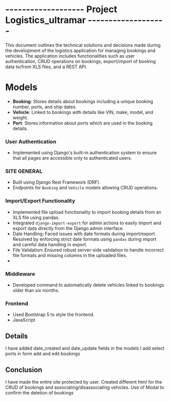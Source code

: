 # ------------------- Project Logistics_ultramar ------------------- 

This document outlines the technical solutions and decisions made during the development of the logistics application for managing bookings and vehicles. The application includes functionalities such as user authentication, CRUD operations on bookings, export/import of booking data to/from XLS files, and a REST API.

# Models

- **Booking**: Stores details about bookings including a unique booking number, ports, and ship dates.
- **Vehicle**: Linked to bookings with details like VIN, make, model, and weight.
- **Port**: Stores information about ports which are used in the booking details.

### User Authentication

- Implemented using Django's built-in authentication system to ensure that all pages are accessible only to authenticated users.

### SITE GENERAL

- Built using Django Rest Framework (DRF).
- Endpoints for `Booking` and `Vehicle` models allowing CRUD operations.

### Import/Export Functionality

- Implemented file upload functionality to import booking details from an XLS file using pandas.
- Integrated `django-import-export` for admin actions to easily import and export data directly from the Django admin interface.
- Date Handling: Faced issues with date formats during import/export. Resolved by enforcing strict date formats using `pandas` during import and careful data handling in export.
- File Validation: Ensured robust server-side validation to handle incorrect file formats and missing columns in the uploaded files.
- 
### Middleware

- Developed command to automatically delete vehicles linked to bookings older than six months.

### Frontend

- Used Bootstrap 5 to style the frontend.
- JavaScript 

## Details

I have added date_created and date_update fields in the models
I add select ports in form add and edit bookings

## Conclusion

I have made the entire site protected by user. Created different html for the CRUD of bookings and associating/disassociating vehicles.
Use of Modal to confirm the deletion of bookings
